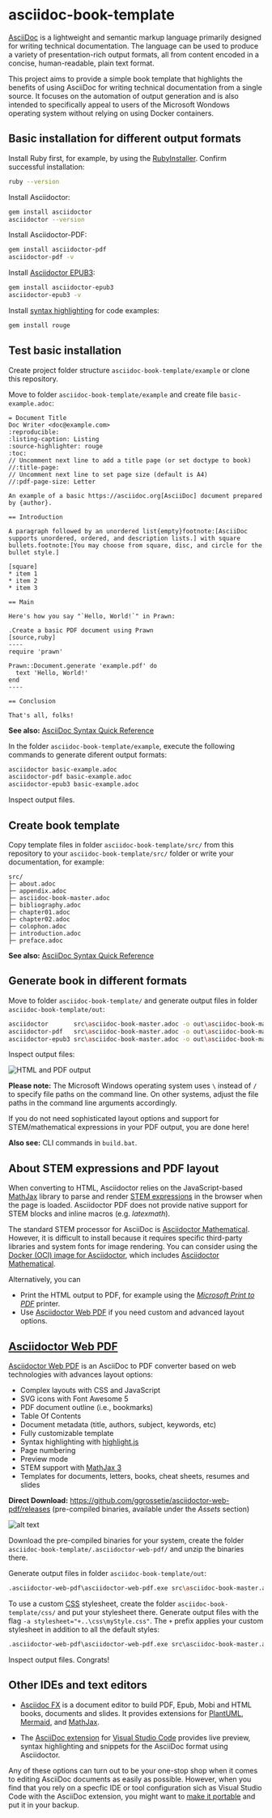 # asciidoc-book-template


[AsciiDoc](https://docs.asciidoctor.org/asciidoc/latest/) is a lightweight and semantic markup language primarily designed for writing technical documentation. The language can be used to produce a variety of presentation-rich output formats, all from content encoded in a concise, human-readable, plain text format.

This project aims to provide a simple book template that highlights the benefits of using AsciiDoc for writing technical documentation from a single source. It focuses on the automation of output generation and is also intended to specifically appeal to users of the Microsoft Wondows operating system without relying on using Docker containers. 

## Basic installation for different output formats

Install Ruby first, for example, by using the [RubyInstaller](https://rubyinstaller.org/downloads/). Confirm successful installation:

```bash
ruby --version
```

Install Asciidoctor:

```bash
gem install asciidoctor
asciidoctor --version
```

Install Asciidoctor-PDF:

```bash
gem install asciidoctor-pdf
asciidoctor-pdf -v
```

Install [Asciidoctor EPUB3](https://docs.asciidoctor.org/epub3-converter/latest/#install-the-published-gem):

```bash
gem install asciidoctor-epub3
asciidoctor-epub3 -v
```

Install [syntax highlighting](https://docs.asciidoctor.org/pdf-converter/latest/syntax-highlighting/) for code examples:

```bash
gem install rouge
```

<!--


Install rendering for [STEM](https://docs.asciidoctor.org/pdf-converter/latest/stem/) expressions:

```bash
gem install asciidoctor-mathematical
```

**Please note:** When converting to HTML, Asciidoctor relies on the JavaScript-based MathJax library to parse and render the STEM expressions in the browser when the page is loaded. Asciidoctor PDF does not provide native support for STEM blocks and inline macros (i.e., asciimath and latexmath). Therefore, we use ...



```
gem install asciidoctor-texnical
```

-->

## Test basic installation

Create project folder structure ``asciidoc-book-template/example`` or clone this repository.

Move to folder ``asciidoc-book-template/example`` and create file ``basic-example.adoc``:

```asciidoc
= Document Title
Doc Writer <doc@example.com>
:reproducible:
:listing-caption: Listing
:source-highlighter: rouge
:toc:
// Uncomment next line to add a title page (or set doctype to book)
//:title-page:
// Uncomment next line to set page size (default is A4)
//:pdf-page-size: Letter

An example of a basic https://asciidoc.org[AsciiDoc] document prepared by {author}.

== Introduction

A paragraph followed by an unordered list{empty}footnote:[AsciiDoc supports unordered, ordered, and description lists.] with square bullets.footnote:[You may choose from square, disc, and circle for the bullet style.]

[square]
* item 1
* item 2
* item 3

== Main

Here's how you say "`Hello, World!`" in Prawn:

.Create a basic PDF document using Prawn
[source,ruby]
----
require 'prawn'

Prawn::Document.generate 'example.pdf' do
  text 'Hello, World!'
end
----

== Conclusion

That's all, folks!
```

**See also:** [AsciiDoc Syntax Quick Reference](https://docs.asciidoctor.org/asciidoc/latest/syntax-quick-reference/)

In the folder ``asciidoc-book-template/example``, execute the following commands to generate diferent output formats:

```bash
asciidoctor basic-example.adoc  
asciidoctor-pdf basic-example.adoc  
asciidoctor-epub3 basic-example.adoc  
```

Inspect output files.

## Create book template

Copy template files in folder ``asciidoc-book-template/src/`` from this repository to your ``asciidoc-book-template/src/`` folder or write your documentation, for example:

```
src/
├─ about.adoc 
├─ appendix.adoc 
├─ asciidoc-book-master.adoc 
├─ bibliography.adoc 
├─ chapter01.adoc 
├─ chapter02.adoc 
├─ colophon.adoc 
├─ introduction.adoc 
├─ preface.adoc
```

**See also:** [AsciiDoc Syntax Quick Reference](https://docs.asciidoctor.org/asciidoc/latest/syntax-quick-reference/)

## Generate book in different formats

Move to folder ``asciidoc-book-template/`` and generate output files in folder ``asciidoc-book-template/out``:

```bash
asciidoctor       src\asciidoc-book-master.adoc -o out\asciidoc-book-master.html
asciidoctor-pdf   src\asciidoc-book-master.adoc -o out\asciidoc-book-master.pdf
asciidoctor-epub3 src\asciidoc-book-master.adoc -o out\asciidoc-book-master.epub
```

Inspect output files:

![HTML and PDF output](img/readme-01.png)

**Please note:** The Microsoft Windows operating system uses ``\`` instead of ``/`` to specify file paths on the command line. On other systems, adjust the file paths in the command line arguments accordingly.

If you do not need sophisticated layout options and support for STEM/mathematical expressions in your PDF output, you are done here!

**Also see:** CLI commands in ``build.bat``.

## About STEM expressions and  PDF layout

When converting to HTML, Asciidoctor relies on the JavaScript-based [MathJax](https://www.mathjax.org/) library to parse and render [STEM expressions](https://docs.asciidoctor.org/pdf-converter/latest/stem/) in the browser when the page is loaded. Asciidoctor PDF does not provide native support for STEM blocks and inline macros (e.g. *latexmath*). 

The standard STEM processor for AsciiDoc is [Asciidoctor Mathematical](https://github.com/asciidoctor/asciidoctor-mathematical). However, it is difficult to install because it requires specific third-party libraries and system fonts for image rendering. You can consider using the [Docker (OCI) image for Asciidoctor](https://github.com/asciidoctor/docker-asciidoctor), which includes [Asciidoctor Mathematical](https://github.com/asciidoctor/asciidoctor-mathematical).

Alternatively, you can 

- Print the HTML output to PDF, for example using the *[Microsoft Print to PDF](https://answers.microsoft.com/en-us/windows/forum/all/how-to-add-or-reinstall-the-microsoft-pdf-printer/a473357b-8a8f-44fe-ba3a-9680b6bdfa79)* printer.
- Use [Asciidoctor Web PDF](https://github.com/ggrossetie/asciidoctor-web-pdf) if you need custom and advanced layout options.

## [Asciidoctor Web PDF](https://github.com/ggrossetie/asciidoctor-web-pdf)

[Asciidoctor Web PDF](https://github.com/ggrossetie/asciidoctor-web-pdf) is an AsciiDoc to PDF converter based on web technologies with advances layout options:

- Complex layouts with CSS and JavaScript
- SVG icons with Font Awesome 5
- PDF document outline (i.e., bookmarks)
- Table Of Contents
- Document metadata (title, authors, subject, keywords, etc)
- Fully customizable template
- Syntax highlighting with [highlight.js](https://highlightjs.org/)
- Page numbering
- Preview mode
- STEM support with [MathJax 3](https://www.mathjax.org/)
- Templates for documents, letters, books, cheat sheets, resumes and slides

**Direct Download:** https://github.com/ggrossetie/asciidoctor-web-pdf/releases (pre-compiled binaries, available under the *Assets* section)

![alt text](img/readme-02.png)

Download the pre-compiled binaries for your system, create the folder ``asciidoc-book-template/.asciidoctor-web-pdf/`` and unzip the binaries there. 

Generate output files in folder ``asciidoc-book-template/out``:

```bash
.asciidoctor-web-pdf\asciidoctor-web-pdf.exe src\asciidoc-book-master.adoc -o out\asciidoc-book-master-WEB.pdf
```

To use a custom [CSS](https://de.wikipedia.org/wiki/Cascading_Style_Sheets) stylesheet, create the folder ``asciidoc-book-template/css/`` and put your stylesheet there. Generate output files with the flag ``-a stylesheet="+..\css\myStyle.css"``. The ``+`` prefix applies your custom stylesheet in addition to all the default styles:

```cmd
.asciidoctor-web-pdf\asciidoctor-web-pdf.exe src\asciidoc-book-master.adoc -a stylesheet="+..\css\myStyle.css" -o out\asciidoc-book-master-WEB.pdf
```

Inspect output files. Congrats!

## Other IDEs and text editors

- [Asciidoc FX](https://www.asciidocfx.com/) is a document editor to build PDF, Epub, Mobi and HTML books, documents and slides. It provides extensions for [PlantUML](https://sourceforge.net/projects/plantuml/), [Mermaid](https://mermaid.js.org/), and [MathJax](https://www.mathjax.org/).

- The [AsciiDoc extension](https://marketplace.visualstudio.com/items?itemName=asciidoctor.asciidoctor-vscode) for [Visual Studio Code](https://code.visualstudio.com/) provides live preview, syntax highlighting and snippets for the AsciiDoc format using Asciidoctor.

Any of these options can turn out to be your one-stop shop when it comes to editing AsciiDoc documents as easily as possible. However, when you find that you rely on a specfic IDE or tool configuration sich as Visual Studio Code with the AsciiDoc extension, you might want to [make it portable](https://code.visualstudio.com/docs/editor/portable) and put it in your backup.







<!--

**Please note:** To render STEM expressions for PDF output, use the flag ``-r asciidoctor-mathematical``:

```bash
asciidoctor-pdf -r asciidoctor-mathematical src/asciidoc-book-master.adoc -o out/asciidoc-book-master.pdf
```
It [fails to built](https://github.com/asciidoctor/asciidoctor-mathematical/issues/121) on the Microsoft Windows operating system


## Optional extensions

Install automatic hyphenation, if needed:
```
gem install text-hyphen
```

-->

